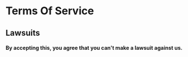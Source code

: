 # Terms Of Service

<h2>Lawsuits</h2>
<h4>By accepting this, you agree that you can't make a lawsuit against us.</h4>
